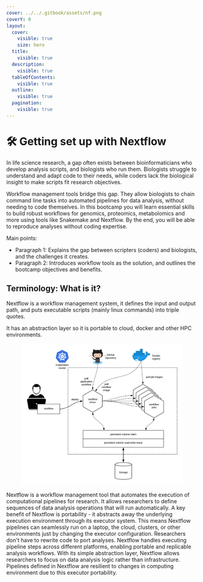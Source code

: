 ```yaml
---
cover: ../../.gitbook/assets/nf.png
coverY: 0
layout:
  cover:
    visible: true
    size: hero
  title:
    visible: true
  description:
    visible: true
  tableOfContents:
    visible: true
  outline:
    visible: true
  pagination:
    visible: true
---
```


# 🛠 Getting set up with Nextflow

In life science research, a gap often exists between bioinformaticians who develop analysis scripts, and biologists who run them. Biologists struggle to understand and adapt code to their needs, while coders lack the biological insight to make scripts fit research objectives.

Workflow management tools bridge this gap. They allow biologists to chain command line tasks into automated pipelines for data analysis, without needing to code themselves. In this bootcamp you will learn essential skills to build robust workflows for genomics, proteomics, metabolomics and more using tools like Snakemake and Nextflow. By the end, you will be able to reproduce analyses without coding expertise.

Main points:

* Paragraph 1: Explains the gap between scripters (coders) and biologists, and the challenges it creates.
* Paragraph 2: Introduces workflow tools as the solution, and outlines the bootcamp objectives and benefits.

## Terminology: What is it?

Nextflow is a workflow management system, it defines the input and output path, and puts executable scripts (mainly linux commands) into triple quotes.

It has an abstraction layer so it is portable to cloud, docker and other HPC environments.

<figure><img src="../../.gitbook/assets/nextflow-k8s-min (1).png" alt=""><figcaption></figcaption></figure>

Nextflow is a workflow management tool that automates the execution of computational pipelines for research. It allows researchers to define sequences of data analysis operations that will run automatically. A key benefit of Nextflow is portability - it abstracts away the underlying execution environment through its executor system. This means Nextflow pipelines can seamlessly run on a laptop, the cloud, clusters, or other environments just by changing the executor configuration. Researchers don't have to rewrite code to port analyses. Nextflow handles executing pipeline steps across different platforms, enabling portable and replicable analysis workflows. With its simple abstraction layer, Nextflow allows researchers to focus on data analysis logic rather than infrastructure. Pipelines defined in Nextflow are resilient to changes in computing environment due to this executor portability.
